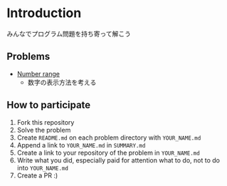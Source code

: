 # Introduction

みんなでプログラム問題を持ち寄って解こう

## Problems

* [Number range](number-range/README.md)
    * 数字の表示方法を考える

## How to participate

1. Fork this repository
1. Solve the problem
1. Create `README.md` on each problem directory with `YOUR_NAME.md`
1. Append a link to `YOUR_NAME.md` in `SUMMARY.md`
1. Create a link to your repository of the problem in `YOUR_NAME.md`
1. Write what you did, especially paid for attention what to do, not to do into `YOUR_NAME.md`
1. Create a PR :)
